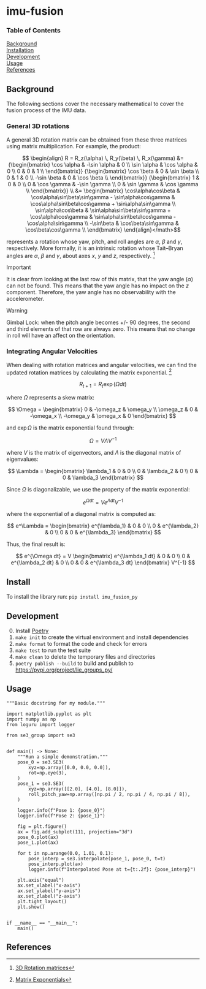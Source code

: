 # imu-fusion

### Table of Contents
[Background](#Background)  
[Installation](#Install)  
[Development](#Development)  
[Usage](#Usage)  
[References](#References)  

## Background
The following sections cover the necessary mathematical to cover the fusion process of the IMU data.

### General 3D rotations
A general 3D rotation matrix can be obtained from these three matrices using matrix multiplication.  For example, the product:

$$
\begin{align}
  R = R_z(\alpha) \, R_y(\beta) \, R_x(\gamma) &=
  {\begin{bmatrix}
    \cos \alpha & -\sin \alpha & 0 \\
    \sin \alpha &  \cos \alpha & 0 \\
              0 &            0 & 1 \\
  \end{bmatrix}}
  {\begin{bmatrix}
     \cos \beta & 0 & \sin \beta \\
              0 & 1 &          0 \\
    -\sin \beta & 0 & \cos \beta \\
  \end{bmatrix}}
  {\begin{bmatrix}
    1 &  0          &            0 \\
    0 & \cos \gamma & -\sin \gamma \\
    0 & \sin \gamma &  \cos \gamma \\
  \end{bmatrix}} \\
  &= \begin{bmatrix}
        \cos\alpha\cos\beta &
          \cos\alpha\sin\beta\sin\gamma - \sin\alpha\cos\gamma &
          \cos\alpha\sin\beta\cos\gamma + \sin\alpha\sin\gamma \\
        \sin\alpha\cos\beta &
          \sin\alpha\sin\beta\sin\gamma + \cos\alpha\cos\gamma &
          \sin\alpha\sin\beta\cos\gamma - \cos\alpha\sin\gamma \\
       -\sin\beta & \cos\beta\sin\gamma & \cos\beta\cos\gamma \\
  \end{bmatrix}
\end{align}</math>$$

represents a rotation whose yaw, pitch, and roll angles are $\alpha$, $\beta$ and $\gamma$, respectively. More formally, it is an intrinsic rotation whose Tait–Bryan angles are  $\alpha$, $\beta$ and $\gamma$, about axes  $x$, $y$ and $z$, respectively. [^1]

> [!IMPORTANT]
> It is clear from looking at the last row of this matrix, that the yaw angle ($\alpha$) can not be found. This means that the yaw angle has no impact on the $z$ component. Therefore, the yaw angle has no observability with the accelerometer.

> [!WARNING]
> Gimbal Lock: when the pitch angle becomes +/- 90 degrees, the second and third elements of that row are always zero. This means that no change in roll will have an affect on the orientation.

### Integrating Angular Velocities
When dealing with rotation matrices and angular velocities, we can find the updated rotation matrices by calculating the matrix exponential. [^2]

$$ R_{t+1} = R_t \exp (\Omega dt) $$

where $\Omega$ represents a skew matrix:

$$
\Omega =
\begin{bmatrix}
    0 & -\omega_z & \omega_y \\
    \omega_z & 0 & -\omega_x \\
    -\omega_y & \omega_x & 0
\end{bmatrix}
$$

and $\exp\Omega$ is the matrix exponential found through:

$$
\Omega = V \Lambda V^{-1}
$$

where $V$ is the matrix of eigenvectors, and $\Lambda$ is the diagonal matrix of eigenvalues:

$$
\Lambda =
\begin{bmatrix}
    \lambda_1 & 0 & 0 \\
    0 & \lambda_2 & 0 \\
    0 & 0 & \lambda_3
\end{bmatrix}
$$

Since $\Omega$ is diagonalizable, we use the property of the matrix exponential:

$$
e^{\Omega dt} = V e^{\Lambda dt} V^{-1}
$$

where the exponential of a diagonal matrix is computed as:

$$
e^\Lambda =
\begin{bmatrix}
    e^{\lambda_1} & 0 & 0 \\
    0 & e^{\lambda_2} & 0 \\
    0 & 0 & e^{\lambda_3}
\end{bmatrix}
$$

Thus, the final result is:

$$
e^{\Omega dt} = V
\begin{bmatrix}
    e^{\lambda_1 dt} & 0 & 0 \\
    0 & e^{\lambda_2 dt} & 0 \\
    0 & 0 & e^{\lambda_3 dt}
\end{bmatrix}
V^{-1}
$$

## Install
To install the library run: `pip install imu_fusion_py`

## Development
0. Install [Poetry](https://python-poetry.org/docs/#installing-with-the-official-installer)
1. `make init` to create the virtual environment and install dependencies
2. `make format` to format the code and check for errors
3. `make test` to run the test suite
4. `make clean` to delete the temporary files and directories
5. `poetry publish --build` to build and publish to https://pypi.org/project/lie_groups_py/


## Usage
```
"""Basic docstring for my module."""

import matplotlib.pyplot as plt
import numpy as np
from loguru import logger

from se3_group import se3


def main() -> None:
    """Run a simple demonstration."""
    pose_0 = se3.SE3(
        xyz=np.array([0.0, 0.0, 0.0]),
        rot=np.eye(3),
    )
    pose_1 = se3.SE3(
        xyz=np.array([[2.0], [4.0], [8.0]]),
        roll_pitch_yaw=np.array([np.pi / 2, np.pi / 4, np.pi / 8]),
    )

    logger.info(f"Pose 1: {pose_0}")
    logger.info(f"Pose 2: {pose_1}")

    fig = plt.figure()
    ax = fig.add_subplot(111, projection="3d")
    pose_0.plot(ax)
    pose_1.plot(ax)

    for t in np.arange(0.0, 1.01, 0.1):
        pose_interp = se3.interpolate(pose_1, pose_0, t=t)
        pose_interp.plot(ax)
        logger.info(f"Interpolated Pose at t={t:.2f}: {pose_interp}")

    plt.axis("equal")
    ax.set_xlabel("x-axis")
    ax.set_ylabel("y-axis")
    ax.set_zlabel("z-axis")
    plt.tight_layout()
    plt.show()


if __name__ == "__main__":
    main()

```

## References
[^1]: [3D Rotation matrices](https://en.wikipedia.org/wiki/Rotation_matrix#General_3D_rotations)
[^2]: [Matrix Exponentials](https://en.wikipedia.org/wiki/Matrix_exponential#Diagonalizable_case)
